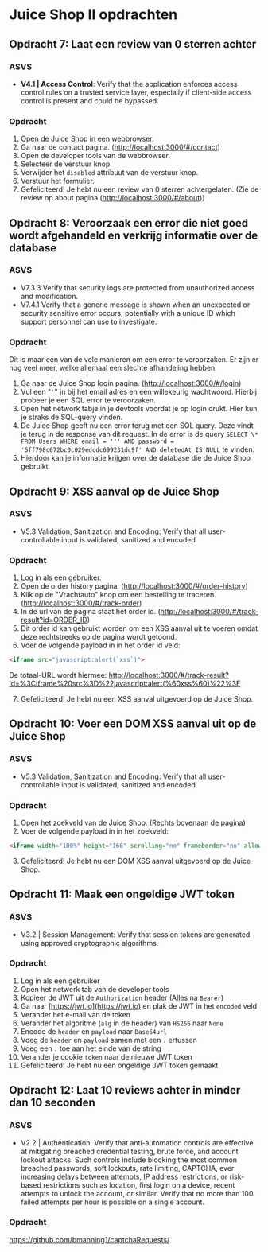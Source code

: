 # Juice Shop II opdrachten

## Opdracht 7: Laat een review van 0 sterren achter

### ASVS

- **V4.1 | Access Control**: Verify that the application enforces access control rules on a trusted service layer, especially if client-side access control is present and could be bypassed.

### Opdracht

1. Open de Juice Shop in een webbrowser.
2. Ga naar de contact pagina. (<http://localhost:3000/#/contact>)
3. Open de developer tools van de webbrowser.
4. Selecteer de verstuur knop.
5. Verwijder het `disabled` attribuut van de verstuur knop.
6. Verstuur het formulier.
7. Gefeliciteerd! Je hebt nu een review van 0 sterren achtergelaten. (Zie de review op about pagina (<http://localhost:3000/#/about>))

## Opdracht 8: Veroorzaak een error die niet goed wordt afgehandeld en verkrijg informatie over de database

### ASVS

- V7.3.3 Verify that security logs are protected from unauthorized access and modification.
- V7.4.1 Verify that a generic message is shown when an unexpected or security sensitive error occurs, potentially with a unique ID which support personnel can use to investigate.

### Opdracht

Dit is maar een van de vele manieren om een error te veroorzaken. Er zijn er nog veel meer, welke allemaal een slechte afhandeling hebben.

1. Ga naar de Juice Shop login pagina. (<http://localhost:3000/#/login>)
2. Vul een "`'`" in bij het email adres en een willekeurig wachtwoord. Hierbij probeer je een SQL error te veroorzaken.
3. Open het network tabje in je devtools voordat je op login drukt. Hier kun je straks de SQL-query vinden.
4. De Juice Shop geeft nu een error terug met een SQL query. Deze vindt je terug in de response van dit request. In de error is de query `SELECT \* FROM Users WHERE email = ''' AND password = '5ff798c672bc0c029edcdc699231dc9f' AND deletedAt IS NULL` te vinden.
5. Hierdoor kan je informatie krijgen over de database die de Juice Shop gebruikt.

## Opdracht 9: XSS aanval op de Juice Shop

### ASVS

- V5.3 Validation, Sanitization and Encoding: Verify that all user-controllable input is validated, sanitized and encoded.

### Opdracht

1. Log in als een gebruiker.
2. Open de order history pagina. (<http://localhost:3000/#/order-history>)
3. Klik op de "Vrachtauto" knop om een bestelling te traceren. (<http://localhost:3000/#/track-order>)
4. In de url van de pagina staat het order id. (<http://localhost:3000/#/track-result?id=ORDER_ID>)
5. Dit order id kan gebruikt worden om een XSS aanval uit te voeren omdat deze rechtstreeks op de pagina wordt getoond.
6. Voer de volgende payload in in het order id veld:

```HTML
<iframe src="javascript:alert(`xss`)">
```

De totaal-URL wordt hiermee: <http://localhost:3000/#/track-result?id=%3Ciframe%20src%3D%22javascript:alert(%60xss%60)%22%3E>

7. Gefeliciteerd! Je hebt nu een XSS aanval uitgevoerd op de Juice Shop.

## Opdracht 10: Voer een DOM XSS aanval uit op de Juice Shop

### ASVS

- V5.3 Validation, Sanitization and Encoding: Verify that all user-controllable input is validated, sanitized and encoded.

### Opdracht

1. Open het zoekveld van de Juice Shop. (Rechts bovenaan de pagina)
2. Voer de volgende payload in in het zoekveld:

```HTML
<iframe width="100%" height="166" scrolling="no" frameborder="no" allow="autoplay" src="https://w.soundcloud.com/player/?url=https%3A//api.soundcloud.com/tracks/771984076&color=%23ff5500&auto_play=true&hide_related=false&show_comments=true&show_user=true&show_reposts=false&show_teaser=true"></iframe>
```

3. Gefeliciteerd! Je hebt nu een DOM XSS aanval uitgevoerd op de Juice Shop.

## Opdracht 11: Maak een ongeldige JWT token

### ASVS

- V3.2 | Session Management: Verify that session tokens are generated using approved cryptographic algorithms.

### Opdracht

1. Log in als een gebruiker
2. Open het netwerk tab van de developer tools
3. Kopieer de JWT uit de `Authorization` header (Alles na `Bearer`)
4. Ga naar [https://jwt.io](https://jwt.io) en plak de JWT in het `encoded` veld
5. Verander het e-mail van de token
6. Verander het algoritme (`alg` in de header) van `HS256` naar `None`
7. Encode de `header` en `payload` naar `Base64url`
8. Voeg de `header` en `payload` samen met een `.` ertussen
9. Voeg een `.` toe aan het einde van de string
10. Verander je cookie `token` naar de nieuwe JWT token
11. Gefeliciteerd! Je hebt nu een ongeldige JWT token gemaakt

## Opdracht 12: Laat 10 reviews achter in minder dan 10 seconden

### ASVS

- V2.2 | Authentication: Verify that anti-automation controls are effective at mitigating breached credential testing, brute force, and account lockout attacks. Such controls include blocking the most common breached passwords, soft lockouts, rate limiting, CAPTCHA, ever increasing delays between attempts, IP address restrictions, or risk-based restrictions such as location, first login on a device, recent attempts to unlock the account, or similar. Verify that no more than 100 failed attempts per hour is possible on a single account.

### Opdracht

<https://github.com/bmanning1/captchaRequests/>
